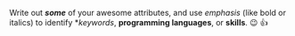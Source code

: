 Write out **_some_** of your awesome attributes, and use _emphasis_ (like bold or italics) to identify **keywords*, **programming languages**, or **skills**. :wink: :+1:
